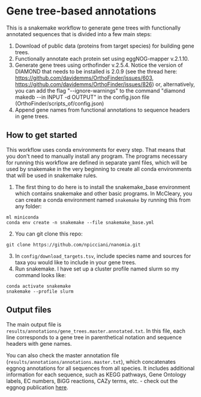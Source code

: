 # Gene tree-based annotations

This is a snakemake workflow to generate gene trees with functionally annotated sequences that is divided into a few main steps:

1. Download of public data (proteins from target species) for building gene trees.
2. Functionally annotate each protein set using eggNOG-mapper v.2.1.10.
3. Generate gene trees using orthofinder v.2.5.4. Notice the version of DIAMOND that needs to be installed is 2.0.9 (see the thread here: https://github.com/davidemms/OrthoFinder/issues/603, https://github.com/davidemms/OrthoFinder/issues/826) or, alternatively, you can add the flag "--ignore-warnings" to the command "diamond makedb --in INPUT -d OUTPUT" in the config.json file (OrthoFinder/scripts_of/config.json)
4. Append gene names from functional annotations to sequence headers in gene trees.

## How to get started

This workflow uses conda environments for every step. That means that you don't need to manually install any program. 
The programs necessary for running this workflow are defined in separate yaml files, which will be used by snakemake
in the very beginning to create all conda environments that will be used in snakemake rules.

1. The first thing to do here is to install the snakemake_base environment which contains snakemake and other basic programs. 
In McCleary, you can create a conda environment named `snakemake` by running this from any folder:

```
ml miniconda
conda env create -n snakemake --file snakemake_base.yml
```

2. You can git clone this repo:

```
git clone https://github.com/npicciani/nanomia.git
```

3. In `config/download_targets.tsv`, include species name and sources for taxa you would like to include in your gene trees.
4. Run snakemake. I have set up a cluster profile named slurm so my command looks like:
```
conda activate snakemake
snakemake --profile slurm
```

## Output files
The main output file is `results/annotations/gene_trees.master.annotated.txt`. In this file, each line corresponds to a gene tree in parenthetical notation and sequence headers with gene names.

You can also check the master annotation file (`results/annotations/annotations.master.txt`), which concatenates eggnog annotations for all sequences from all species. It includes additional information for each sequence, such as KEGG pathways, Gene Ontology labels, EC numbers, BiGG reactions, CAZy terms, etc. - check out the eggnog publication [here](https://academic.oup.com/mbe/article/38/12/5825/6379734).
